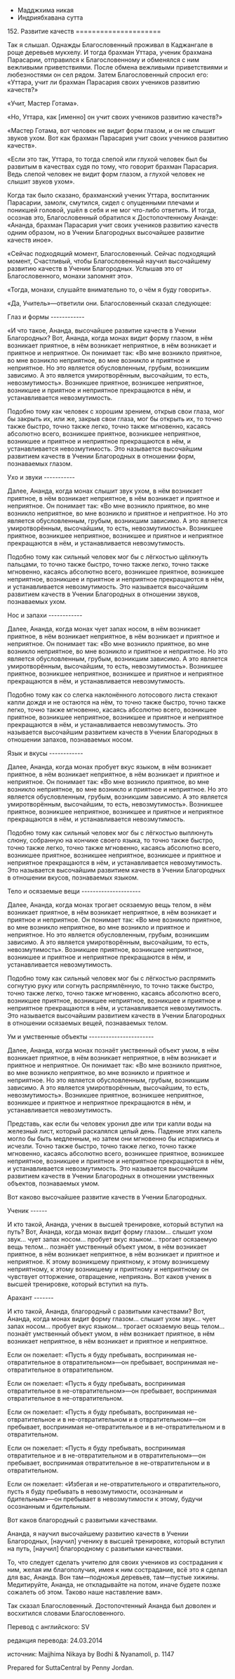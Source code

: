 









* Мадджхима никая
* Индриябхавана сутта


152\. Развитие качеств
\=\=\=\=\=\=\=\=\=\=\=\=\=\=\=\=\=\=\=\=\=



Так я слышал\. Однажды Благословенный проживал в Каджангале в роще деревьев мукхелу\. И тогда брахман Уттара, ученик брахмана Парасарии, отправился к Благословенному и обменялся с ним вежливыми приветствиями\. После обмена вежливыми приветствиями и любезностями он сел рядом\. Затем Благословенный спросил его: «Уттара, учит ли брахман Парасария своих учеников развитию качеств?»


«Учит, Мастер Готама»\.


«Но, Уттара, как \[именно\] он учит своих учеников развитию качеств?»


«Мастер Готама, вот человек не видит форм глазом, и он не слышит звуков ухом\. Вот как брахман Парасария учит своих учеников развитию качеств»\.


«Если это так, Уттара, то тогда слепой или глухой человек был бы развитым в качествах судя по тому, что говорит брахман Парасария\. Ведь слепой человек не видит форм глазом, а глухой человек не слышит звуков ухом»\.


Когда так было сказано, брахманский ученик Уттара, воспитанник Парасарии, замолк, смутился, сидел с опущенными плечами и поникшей головой, ушёл в себя и не мог что\-либо ответить\. И тогда, осознав это, Благословенный обратился к Достопочтенному Ананде: «Ананда, брахман Парасария учит своих учеников развитию качеств одним образом, но в Учении Благородных высочайшее развитие качеств иное»\.


«Сейчас подходящий момент, Благословенный\. Сейчас подходящий момент, Счастливый, чтобы Благословенный научил высочайшему развитию качеств в Учении Благородных\. Услышав это от Благословенного, монахи запомнят это»\.


«Тогда, монахи, слушайте внимательно то, о чём я буду говорить»\.


«Да, Учитель»—ответили они\. Благословенный сказал следующее:


Глаз и формы
\-\-\-\-\-\-\-\-\-\-\-\-


«И что такое, Ананда, высочайшее развитие качеств в Учении Благородных? Вот, Ананда, когда монах видит форму глазом, в нём возникает приятное, в нём возникает неприятное, в нём возникает и приятное и неприятное\. Он понимает так: «Во мне возникло приятное, во мне возникло неприятное, во мне возникло и приятное и неприятное\. Но это является обусловленным, грубым, возникшим зависимо\. А это является умиротворённым, высочайшим, то есть, невозмутимость»\. Возникшее приятное, возникшее неприятное, возникшее и приятное и неприятное прекращаются в нём, и устанавливается невозмутимость\.


Подобно тому как человек с хорошим зрением, открыв свои глаза, мог бы закрыть их, или же, закрыв свои глаза, мог бы открыть их, то точно также быстро, точно также легко, точно также мгновенно, касаясь абсолютно всего, возникшее приятное, возникшее неприятное, возникшее и приятное и неприятное прекращаются в нём, и устанавливается невозмутимость\. Это называется высочайшим развитием качеств в Учении Благородных в отношении форм, познаваемых глазом\.


Ухо и звуки
\-\-\-\-\-\-\-\-\-\-\-


Далее, Ананда, когда монах слышит звук ухом, в нём возникает приятное, в нём возникает неприятное, в нём возникает и приятное и неприятное\. Он понимает так: «Во мне возникло приятное, во мне возникло неприятное, во мне возникло и приятное и неприятное\. Но это является обусловленным, грубым, возникшим зависимо\. А это является умиротворённым, высочайшим, то есть, невозмутимость»\. Возникшее приятное, возникшее неприятное, возникшее и приятное и неприятное прекращаются в нём, и устанавливается невозмутимость\.


Подобно тому как сильный человек мог бы с лёгкостью щёлкнуть пальцами, то точно также быстро, точно также легко, точно также мгновенно, касаясь абсолютно всего, возникшее приятное, возникшее неприятное, возникшее и приятное и неприятное прекращаются в нём, и устанавливается невозмутимость\. Это называется высочайшим развитием качеств в Учении Благородных в отношении звуков, познаваемых ухом\.


Нос и запахи
\-\-\-\-\-\-\-\-\-\-\-\-


Далее, Ананда, когда монах чует запах носом, в нём возникает приятное, в нём возникает неприятное, в нём возникает и приятное и неприятное\. Он понимает так: «Во мне возникло приятное, во мне возникло неприятное, во мне возникло и приятное и неприятное\. Но это является обусловленным, грубым, возникшим зависимо\. А это является умиротворённым, высочайшим, то есть, невозмутимость»\. Возникшее приятное, возникшее неприятное, возникшее и приятное и неприятное прекращаются в нём, и устанавливается невозмутимость\.


Подобно тому как со слегка наклонённого лотосового листа стекают капли дождя и не остаются на нём, то точно также быстро, точно также легко, точно также мгновенно, касаясь абсолютно всего, возникшее приятное, возникшее неприятное, возникшее и приятное и неприятное прекращаются в нём, и устанавливается невозмутимость\. Это называется высочайшим развитием качеств в Учении Благородных в отношении запахов, познаваемых носом\.


Язык и вкусы
\-\-\-\-\-\-\-\-\-\-\-\-


Далее, Ананда, когда монах пробует вкус языком, в нём возникает приятное, в нём возникает неприятное, в нём возникает и приятное и неприятное\. Он понимает так: «Во мне возникло приятное, во мне возникло неприятное, во мне возникло и приятное и неприятное\. Но это является обусловленным, грубым, возникшим зависимо\. А это является умиротворённым, высочайшим, то есть, невозмутимость»\. Возникшее приятное, возникшее неприятное, возникшее и приятное и неприятное прекращаются в нём, и устанавливается невозмутимость\.


Подобно тому как сильный человек мог бы с лёгкостью выплюнуть слюну, собранную на кончике своего языка, то точно также быстро, точно также легко, точно также мгновенно, касаясь абсолютно всего, возникшее приятное, возникшее неприятное, возникшее и приятное и неприятное прекращаются в нём, и устанавливается невозмутимость\. Это называется высочайшим развитием качеств в Учении Благородных в отношении вкусов, познаваемых языком\.


Тело и осязаемые вещи
\-\-\-\-\-\-\-\-\-\-\-\-\-\-\-\-\-\-\-\-\-


Далее, Ананда, когда монах трогает осязаемую вещь телом, в нём возникает приятное, в нём возникает неприятное, в нём возникает и приятное и неприятное\. Он понимает так: «Во мне возникло приятное, во мне возникло неприятное, во мне возникло и приятное и неприятное\. Но это является обусловленным, грубым, возникшим зависимо\. А это является умиротворённым, высочайшим, то есть, невозмутимость»\. Возникшее приятное, возникшее неприятное, возникшее и приятное и неприятное прекращаются в нём, и устанавливается невозмутимость\.


Подобно тому как сильный человек мог бы с лёгкостью распрямить согнутую руку или согнуть распрямлённую, то точно также быстро, точно также легко, точно также мгновенно, касаясь абсолютно всего, возникшее приятное, возникшее неприятное, возникшее и приятное и неприятное прекращаются в нём, и устанавливается невозмутимость\. Это называется высочайшим развитием качеств в Учении Благородных в отношении осязаемых вещей, познаваемых телом\.


Ум и умственные объекты
\-\-\-\-\-\-\-\-\-\-\-\-\-\-\-\-\-\-\-\-\-\-\-


Далее, Ананда, когда монах познаёт умственный объект умом, в нём возникает приятное, в нём возникает неприятное, в нём возникает и приятное и неприятное\. Он понимает так: «Во мне возникло приятное, во мне возникло неприятное, во мне возникло и приятное и неприятное\. Но это является обусловленным, грубым, возникшим зависимо\. А это является умиротворённым, высочайшим, то есть, невозмутимость»\. Возникшее приятное, возникшее неприятное, возникшее и приятное и неприятное прекращаются в нём, и устанавливается невозмутимость\.


Представь, как если бы человек уронил две или три капли воды на железный лист, который раскалялся целый день\. Падение этих капель могло бы быть медленным, но затем они мгновенно бы испарились и исчезли\. Точно также быстро, точно также легко, точно также мгновенно, касаясь абсолютно всего, возникшее приятное, возникшее неприятное, возникшее и приятное и неприятное прекращаются в нём, и устанавливается невозмутимость\. Это называется высочайшим развитием качеств в Учении Благородных в отношении умственных объектов, познаваемых умом\.


Вот каково высочайшее развитие качеств в Учении Благородных\.


Ученик
\-\-\-\-\-\-


И кто такой, Ананда, ученик в высшей тренировке, который вступил на путь? Вот, Ананда, когда монах видит форму глазом… слышит ухом звук… чует запах носом… пробует вкус языком… трогает осязаемую вещь телом… познаёт умственный объект умом, в нём возникает приятное, в нём возникает неприятное, в нём возникает и приятное и неприятное\. К этому возникшему приятному, к этому возникшему неприятному, к этому возникшему и приятному и неприятному он чувствует отторжение, отвращение, неприязнь\. Вот каков ученик в высшей тренировке, который вступил на путь\.


Арахант
\-\-\-\-\-\-\-


И кто такой, Ананда, благородный с развитыми качествами? Вот, Ананда, когда монах видит форму глазом… слышит ухом звук… чует запах носом… пробует вкус языком… трогает осязаемую вещь телом… познаёт умственный объект умом, в нём возникает приятное, в нём возникает неприятное, в нём возникает и приятное и неприятное\.


Если он пожелает: «Пусть я буду пребывать, воспринимая не\-отвратительное в отвратительном»—он пребывает, воспринимая не\-отвратительное в отвратительном\.


Если он пожелает: «Пусть я буду пребывать, воспринимая отвратительное в не\-отвратительном»—он пребывает, воспринимая отвратительное в не\-отвратительном\.


Если он пожелает: «Пусть я буду пребывать, воспринимая не\-отвратительное и в не\-отвратительном и в отвратительном»—он пребывает, воспринимая не\-отвратительное и в не\-отвратительном и в отвратительном\.


Если он пожелает: «Пусть я буду пребывать, воспринимая отвратительное и в не\-отвратительном и в отвратительном»—он пребывает, воспринимая отвратительное в не\-отвратительном и в отвратительном\.


Если он пожелает: «Избегая и не\-отвратительного и отвратительного, пусть я буду пребывать в невозмутимости, осознанным и бдительным»—он пребывает в невозмутимости к этому, будучи осознанным и бдительным\.


Вот каков благородный с развитыми качествами\.


Ананда, я научил высочайшему развитию качеств в Учении Благородных, \[научил\] ученику в высшей тренировке, который вступил на путь, \[научил\] благородному с развитыми качествами\.


То, что следует сделать учителю для своих учеников из сострадания к ним, желая им благополучия, имея к ним сострадание, всё это я сделал для вас, Ананда\. Вон там—подножья деревьев, там—пустые хижины\. Медитируйте, Ананда, не откладывайте на потом, иначе будете позже сожалеть об этом\. Таково наше наставление вам»\.


Так сказал Благословенный\. Достопочтенный Ананда был доволен и восхитился словами Благословенного\.



Перевод с английского: SV


редакция перевода: 24\.03\.2014


источник: Majjhima Nikaya by Bodhi & Nyanamoli, p\. 1147


Prepared for SuttaCentral by Penny Jordan\.






